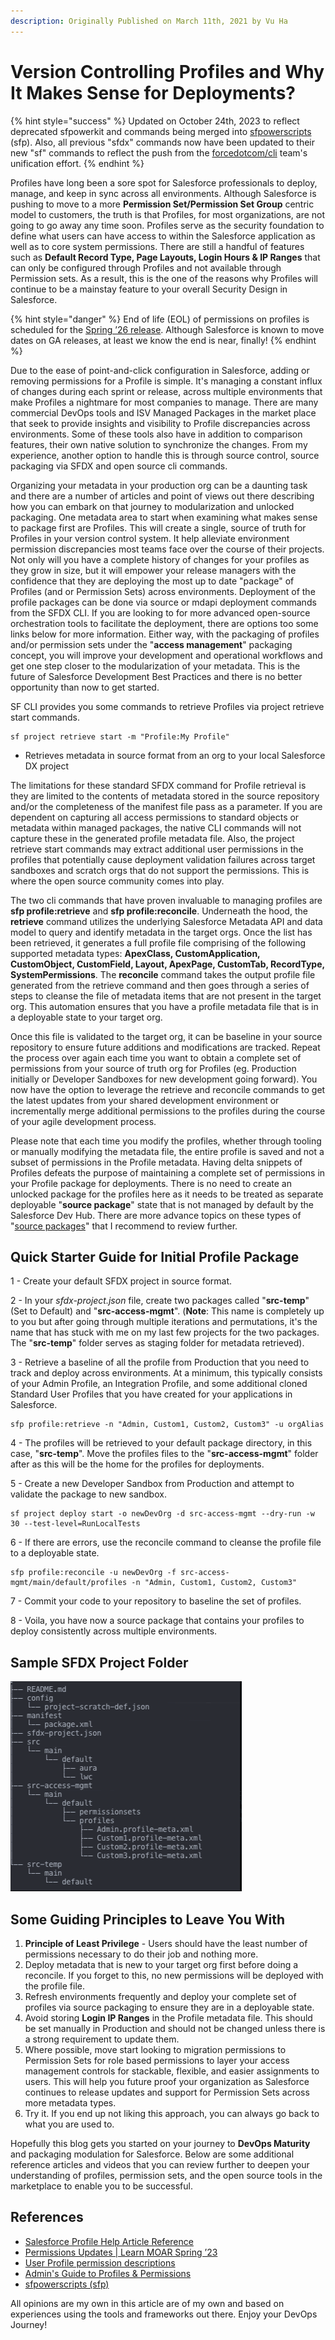 ```yaml
---
description: Originally Published on March 11th, 2021 by Vu Ha
---
```


# Version Controlling Profiles and Why It Makes Sense for Deployments?



{% hint style="success" %}
Updated on October 24th, 2023 to reflect deprecated sfpowerkit and commands being merged into [sfpowerscripts](https://github.com/dxatscale/sfpowerscripts) (sfp).  Also, all previous "sfdx" commands now have been updated to their new "sf" commands to reflect the push from the [forcedotcom/cli](https://github.com/forcedotcom/cli) team's unification effort.
{% endhint %}

Profiles have long been a sore spot for Salesforce professionals to deploy, manage, and keep in sync across all environments. Although Salesforce is pushing to move to a more **Permission Set/Permission Set Group** centric model to customers, the truth is that Profiles, for most organizations, are not going to go away any time soon. Profiles serve as the security foundation to define what users can have access to within the Salesforce application as well as to core system permissions. There are still a handful of features such as **Default Record Type, Page Layouts, Login Hours & IP Ranges** that can only be configured through Profiles and not available through Permission sets. As a result, this is the one of the reasons why Profiles will continue to be a mainstay feature to your overall Security Design in Salesforce.

{% hint style="danger" %}
End of life (EOL) of permissions on profiles is scheduled for the [Spring ’26 release](https://admin.salesforce.com/blog/2023/permissions-updates-learn-moar-spring-23).  Although Salesforce is known to move dates on GA releases, at least we know the end is near, finally!
{% endhint %}

Due to the ease of point-and-click configuration in Salesforce, adding or removing permissions for a Profile is simple. It's managing a constant influx of changes during each sprint or release, across multiple environments that make Profiles a nightmare for most companies to manage. There are many commercial DevOps tools and ISV Managed Packages in the market place that seek to provide insights and visibility to Profile discrepancies across environments. Some of these tools also have in addition to comparison features, their own native solution to synchronize the changes. From my experience, another option to handle this is through source control, source packaging via SFDX and open source cli commands.

Organizing your metadata in your production org can be a daunting task and there are a number of articles and point of views out there describing how you can embark on that journey to modularization and unlocked packaging. One metadata area to start when examining what makes sense to package first are Profiles. This will create a single, source of truth for Profiles in your version control system. It help alleviate environment permission discrepancies most teams face over the course of their projects. Not only will you have a complete history of changes for your profiles as they grow in size, but it will empower your release managers with the confidence that they are deploying the most up to date "package" of Profiles (and or Permission Sets) across environments. Deployment of the profile packages can be done via source or mdapi deployment commands from the SFDX CLI. If you are looking to for more advanced open-source orchestration tools to facilitate the deployment, there are options too some links below for more information. Either way, with the packaging of profiles and/or permission sets under the "**access management**" packaging concept, you will improve your development and operational workflows and get one step closer to the modularization of your metadata. This is the future of Salesforce Development Best Practices and there is no better opportunity than now to get started.

SF CLI provides you some commands to retrieve Profiles via project retrieve start commands.

```
sf project retrieve start -m "Profile:My Profile"
```

* Retrieves metadata in source format from an org to your local Salesforce DX project

The limitations for these standard SFDX command for Profile retrieval is they are limited to the contents of metadata stored in the source repository and/or the completeness of the manifest file pass as a parameter. If you are dependent on capturing all access permissions to standard objects or metadata within managed packages, the native CLI commands will not capture these in the generated profile metadata file. Also, the project retrieve start commands may extract additional user permissions in the profiles that potentially cause deployment validation failures across target sandboxes and scratch orgs that do not support the permissions. This is where the open source community comes into play.

The two cli commands that have proven invaluable to managing profiles are **sfp profile:retrieve** and **sfp profile:reconcile**. Underneath the hood, the **retrieve** command utilizes the underlying Salesforce Metadata API and data model to query and identify metadata in the target orgs. Once the list has been retrieved, it generates a full profile file comprising of the following supported metadata types: **ApexClass, CustomApplication, CustomObject, CustomField, Layout, ApexPage, CustomTab, RecordType, SystemPermissions**. The **reconcile** command takes the output profile file generated from the retrieve command and then goes through a series of steps to cleanse the file of metadata items that are not present in the target org. This automation ensures that you have a profile metadata file that is in a deployable state to your target org.

Once this file is validated to the target org, it can be baseline in your source repository to ensure future additions and modifications are tracked. Repeat the process over again each time you want to obtain a complete set of permissions from your source of truth org for Profiles (eg. Production initially or Developer Sandboxes for new development going forward). You now have the option to leverage the retrieve and reconcile commands to get the latest updates from your shared development environment or incrementally merge additional permissions to the profiles during the course of your agile development process.

Please note that each time you modify the profiles, whether through tooling or manually modifying the metadata file, the entire profile is saved and not a subset of permissions in the Profile metadata. Having delta snippets of Profiles defeats the purpose of maintaining a complete set of permissions in your Profile package for deployments. There is no need to create an unlocked package for the profiles here as it needs to be treated as separate deployable "**source package**" state that is not managed by default by the Salesforce Dev Hub. There are more advance topics on these types of "[source packages](https://dxatscale.gitbook.io/sfpowerscripts/faq/source-packages)" that I recommend to review further.

## **Quick Starter Guide for Initial Profile Package**

1 - Create your default SFDX project in source format.

2 - In your _sfdx-project.json_ file, create two packages called "**src-temp**" (Set to Default) and "**src-access-mgmt**". (**Note**: This name is completely up to you but after going through multiple iterations and permutations, it's the name that has stuck with me on my last few projects for the two packages. The "**src-temp**" folder serves as staging folder for metadata retrieved).

3 - Retrieve a baseline of all the profile from Production that you need to track and deploy across environments. At a minimum, this typically consists of your Admin Profile, an Integration Profile, and some additional cloned Standard User Profiles that you have created for your applications in Salesforce.

```
sfp profile:retrieve -n "Admin, Custom1, Custom2, Custom3" -u orgAlias
```

4 - The profiles will be retrieved to your default package directory, in this case, "**src-temp**". Move the profiles files to the "**src-access-mgmt**" folder after as this will be the home for the profiles for deployments.

5 - Create a new Developer Sandbox from Production and attempt to validate the package to new sandbox.

```
sf project deploy start -o newDevOrg -d src-access-mgmt --dry-run -w 30 --test-level=RunLocalTests
```

6 - If there are errors, use the reconcile command to cleanse the profile file to a deployable state.

```
sfp profile:reconcile -u newDevOrg -f src-access-mgmt/main/default/profiles -n "Admin, Custom1, Custom2, Custom3"
```

7 - Commit your code to your repository to baseline the set of profiles.

8 - Voila, you have now a source package that contains your profiles to deploy consistently across multiple environments.

## **Sample SFDX Project Folder**

![](../../.gitbook/assets/1615422434503.png)

## **Some Guiding Principles to Leave You With**

1. **Principle of Least Privilege** - Users should have the least number of permissions necessary to do their job and nothing more.
2. Deploy metadata that is new to your target org first before doing a reconcile. If you forget to this, no new permissions will be deployed with the profile file.
3. Refresh environments frequently and deploy your complete set of profiles via source packaging to ensure they are in a deployable state.
4. Avoid storing **Login IP Ranges** in the Profile metadata file. This should be set manually in Production and should not be changed unless there is a strong requirement to update them.
5. Where possible, move start looking to migration permissions to Permission Sets for role based permissions to layer your access management controls for stackable, flexible, and easier assignments to users. This will help you future proof your organization as Salesforce continues to release updates and support for Permission Sets across more metadata types.
6. Try it. If you end up not liking this approach, you can always go back to what you are used to.

Hopefully this blog gets you started on your journey to **DevOps Maturity** and packaging modulation for Salesforce. Below are some additional reference articles and videos that you can review further to deepen your understanding of profiles, permission sets, and the open source tools in the marketplace to enable you to be successful.

## References

* [Salesforce Profile Help Article Reference](https://help.salesforce.com/articleView?id=sf.admin\_userprofiles.htm\&type=5)
* [Permissions Updates | Learn MOAR Spring ’23](https://admin.salesforce.com/blog/2023/permissions-updates-learn-moar-spring-23)
* [User Profile permission descriptions](https://help.salesforce.com/articleView?id=000332385\&type=1\&mode=1)
* [Admin's Guide to Profiles & Permissions](https://www.youtube.com/watch?v=7SLxHuc68x8)
* [sfpowerscripts (sfp)](https://github.com/dxatscale/sfpowerscripts)

All opinions are my own in this article are of my own and based on experiences using the tools and frameworks out there. Enjoy your DevOps Journey!
